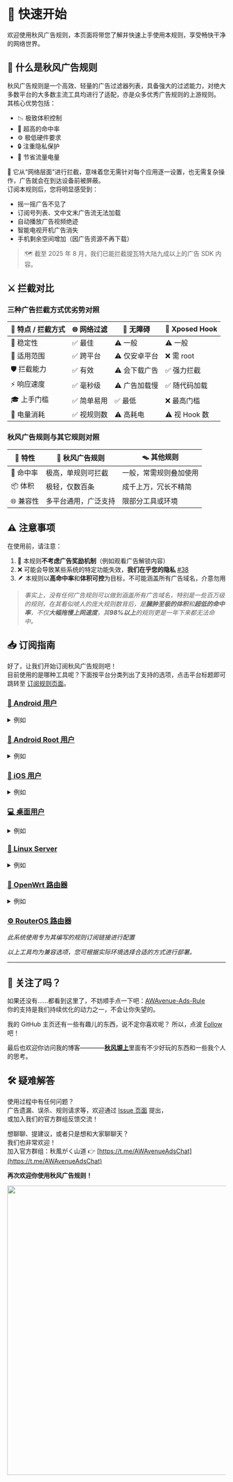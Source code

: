 # 🧭 快速开始

欢迎使用秋风广告规则，本页面将带您了解并快速上手使用本规则，享受畅快干净的网络世界。


## 🍃 什么是秋风广告规则

秋风广告规则是一个高效、轻量的广告过滤器列表，具备强大的过滤能力，对绝大多数平台的大多数主流工具均进行了适配，亦是众多优秀广告规则的上游规则。
其核心优势包括：
- 📉 极致体积控制
- 🎯 超高的命中率
- ⚙️ 极低硬件要求
- 🔒 注重隐私保护
- 🔋 节省流量电量

📌 它从“网络层面”进行拦截，意味着您无需针对每个应用逐一设置，也无需复杂操作，广告就会在到达设备前被屏蔽。  
订阅本规则后，您将明显感受到：

- 摇一摇广告不见了
- 订阅号列表、文中文末广告流无法加载
- 自动播放广告视频绝迹
- 智能电视开机广告消失
- 手机剩余空间增加（因广告资源不再下载）

> 🗺️ 截至 2025 年 8 月，我们已能拦截提瓦特大陆九成以上的广告 SDK 内容。


## ⚔️ 拦截对比

### 三种广告拦截方式优劣势对照

| 🧩 特点 / 拦截方式 | 🌐 网络过滤 | 🧼 无障碍 | 🧬 Xposed Hook |
|------------------|-------------|-----------|----------------|
| 🧱 稳定性       | ✅ 最佳     | ⚠️ 一般    | ⚠️ 一般         |
| 🔄 适用范围     | ✅ 跨平台   | ⚠️ 仅安卓平台   | ❌ 需 root  |
| 🛡️ 拦截能力     | ✅ 有效     | ⚠️ 会下载广告 | ✅ 强力拦截     |
| ⚡ 响应速度     | ✅ 毫秒级   | ⚠️ 广告加载慢 | ✅ 随代码加载   |
| 🎓 上手门槛     | ✅ 简单易用     | ✅ 最低     | ❌ 最高门槛       |
| 🔋 电量消耗     | ✅ 视规则数   | ⚠️ 高耗电   | ⚠️ 视 Hook 数   |


### 秋风广告规则与其它规则对照

| 🧩 特性     | 🍃 秋风广告规则      | 🪤 其他规则            |
|------------|----------------------|------------------------|
| 🎯 命中率   | 极高，单规则可拦截    | 一般，常需规则叠加使用  |
| 📦 体积     | 极轻，仅数百条       | 成千上万，冗长不精简    |
| 🌐 兼容性   | 多平台通用，广泛支持   | 限部分工具或环境        |


## ⚠️ 注意事项

在使用前，请注意：

1. 🚫 本规则**不考虑广告奖励机制**（例如观看广告解锁内容）
2. ❌ 可能会导致某些系统的特定功能失效，**我们在乎您的隐私** [#38](https://github.com/TG-Twilight/AWAvenue-Ads-Rule/issues/38)
3. 🪶 本规则以**高命中率**和**体积可控**为目标，不可能涵盖所有广告域名，介意勿用

> *事实上，没有任何广告规则可以做到涵盖所有广告域名，特别是一些百万级的规则，在其看似唬人的庞大规则数背后，是**臃肿至极的体积**和**超低的命中率**，不仅**大幅拖慢上网速度**，其**98%以上**的规则更是一年下来都无法命中。*


## 📥 订阅指南

好了，让我们开始订阅秋风广告规则吧！  
目前使用的是哪种工具呢？下面按平台分类列出了支持的选项，点击平台标题即可跳转至 [订阅规则页面](https://awavenue.top/Sub.html)。


### [📱 Android 用户](https://awavenue.top/Sub.html)
<details>
  <summary>例如</summary>

- AdGuard（App 与 DNS 模式）
- AdAway（VPN 工作模式）
- Clash Meta、Surfboard、大胜净化 等

</details>


### [📱 Android Root 用户](https://awavenue.top/Sub.html)
<details>
  <summary>例如</summary>

- akashaProxy
- Clash Mix
- AdGuard Home for Magisk twoone3 版
- AdAway（root 工作模式）
- Singbox

</details>


### [🍎 iOS 用户](https://awavenue.top/Sub.html)
<details>
  <summary>例如</summary>

- AdGuard
- QuantumultX
- Surge
- ShadowRocket
- Loon

</details>


### [💻 桌面用户](https://awavenue.top/Sub.html)
<details>
  <summary>例如</summary>

- AdGuard
- hosts 文件过滤

**注意！我们不支持任何浏览器插件，即使是 AdGuard for Chrome ，感谢你的喜爱！但我们的规则不适用于浏览器插件工作的场景。**

</details>


### [🐧 Linux Server](https://awavenue.top/Sub.html)
<details>
  <summary>例如</summary>

- AdGuard Home
- AdGuard DNS

</details>


### [📶 OpenWrt 路由器](https://awavenue.top/Sub.html)
<details>
  <summary>例如</summary>

- AdGuard Home
- Dnsmasq、hosts、Mosdns
- 广告屏蔽大师 Plus+ 等 DNS 去广告插件

</details>


### [⚙️ RouterOS 路由器](https://awavenue.top/Sub.html)
*此系统使用专为其编写的规则订阅链接进行配置*

*以上工具均为兼容选项，您可根据实际环境选择合适的方式进行部署。*

---

## 🌟 关注了吗？  
如果还没有……都看到这里了，不妨顺手点一下吧：[AWAvenue-Ads-Rule](https://github.com/TG-Twilight/AWAvenue-Ads-Rule)  
你的支持是我们持续优化的动力之一，不会让你失望的。

我的 GitHub 主页还有一些有趣儿的东西，说不定你喜欢呢？
所以，点波 [Follow](https://github.com/TG-Twilight) 吧！

最后也欢迎你访问我的博客————[**秋风塬上**](https://awads.cc/)里面有不少好玩的东西和一些我个人的思考。


## 🛠️ 疑难解答

使用过程中有任何问题？  
广告遗漏、误杀、规则请求等，欢迎通过 [Issue 页面](https://github.com/TG-Twilight/AWAvenue-Ads-Rule/issues) 提出，  
或加入我们的官方群组反馈交流！

想聊聊、提建议，或者只是想和大家聊聊天？  
我们也非常欢迎！  
加入官方群组：秋風がく山道 👉 [https://t.me/AWAvenueAdsChat](https://t.me/AWAvenueAdsChat)

**再次欢迎你使用秋风广告规则！**
<p align="right">
  <img src="https://count.getloli.com/get/@TG-Twiligh?theme=booru-helltaker" alt="Profile Views" width="666"/>
</p>


